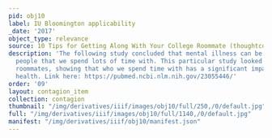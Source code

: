 ```yaml
---
pid: obj10
label: IU Bloomington applicability
_date: '2017'
object_type: relevance
source: 10 Tips for Getting Along With Your College Roommate (thoughtco.com)
description: 'The following study concluded that mental illness can be spread from
  people that we spend lots of time with. This particular study looked at college
  roommates, showing that who we spend time with has a significant impact on our mental
  health. Link here: https://pubmed.ncbi.nlm.nih.gov/23055446/'
order: '09'
layout: contagion_item
collection: contagion
thumbnail: "/img/derivatives/iiif/images/obj10/full/250,/0/default.jpg"
full: "/img/derivatives/iiif/images/obj10/full/1140,/0/default.jpg"
manifest: "/img/derivatives/iiif/obj10/manifest.json"
---
```

